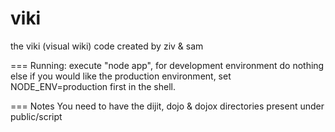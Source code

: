 viki
====

the viki (visual wiki) code
created by ziv & sam

=== Running:
execute "node app", for development environment do nothing else
if you would like the production environment, set NODE_ENV=production
first in the shell.

=== Notes
You need to have the dijit, dojo & dojox directories present under
public/script

